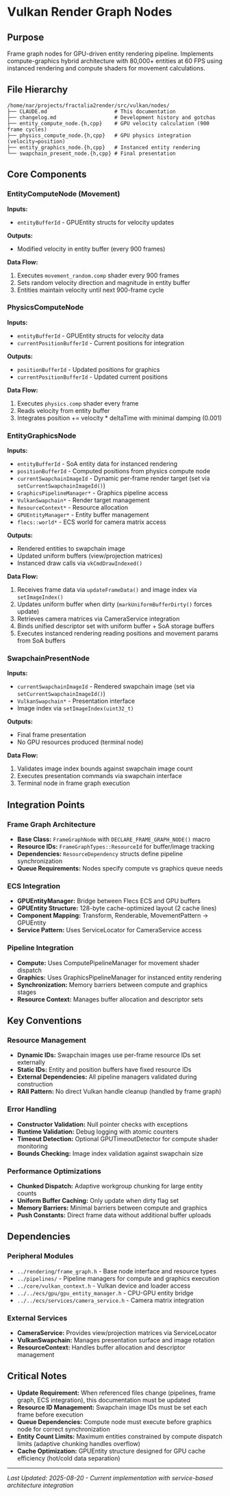 # Vulkan Render Graph Nodes

## Purpose
Frame graph nodes for GPU-driven entity rendering pipeline. Implements compute-graphics hybrid architecture with 80,000+ entities at 60 FPS using instanced rendering and compute shaders for movement calculations.

## File Hierarchy
```
/home/nar/projects/fractalia2render/src/vulkan/nodes/
├── CLAUDE.md                      # This documentation  
├── changelog.md                   # Development history and gotchas
├── entity_compute_node.{h,cpp}    # GPU velocity calculation (900 frame cycles)
├── physics_compute_node.{h,cpp}   # GPU physics integration (velocity→position)
├── entity_graphics_node.{h,cpp}   # Instanced entity rendering
└── swapchain_present_node.{h,cpp} # Final presentation
```

## Core Components

### EntityComputeNode (Movement)
**Inputs:**
- `entityBufferId` - GPUEntity structs for velocity updates

**Outputs:**
- Modified velocity in entity buffer (every 900 frames)

**Data Flow:**
1. Executes `movement_random.comp` shader every 900 frames
2. Sets random velocity direction and magnitude in entity buffer
3. Entities maintain velocity until next 900-frame cycle

### PhysicsComputeNode  
**Inputs:**
- `entityBufferId` - GPUEntity structs for velocity data
- `currentPositionBufferId` - Current positions for integration

**Outputs:**
- `positionBufferId` - Updated positions for graphics
- `currentPositionBufferId` - Updated current positions

**Data Flow:**
1. Executes `physics.comp` shader every frame
2. Reads velocity from entity buffer
3. Integrates position += velocity * deltaTime with minimal damping (0.001)

### EntityGraphicsNode  
**Inputs:**
- `entityBufferId` - SoA entity data for instanced rendering
- `positionBufferId` - Computed positions from physics compute node
- `currentSwapchainImageId` - Dynamic per-frame render target (set via `setCurrentSwapchainImageId()`)
- `GraphicsPipelineManager*` - Graphics pipeline access
- `VulkanSwapchain*` - Render target management
- `ResourceContext*` - Resource allocation
- `GPUEntityManager*` - Entity buffer management
- `flecs::world*` - ECS world for camera matrix access

**Outputs:**
- Rendered entities to swapchain image
- Updated uniform buffers (view/projection matrices)
- Instanced draw calls via `vkCmdDrawIndexed()`

**Data Flow:**
1. Receives frame data via `updateFrameData()` and image index via `setImageIndex()`
2. Updates uniform buffer when dirty (`markUniformBufferDirty()` forces update)
3. Retrieves camera matrices via CameraService integration
4. Binds unified descriptor set with uniform buffer + SoA storage buffers
5. Executes instanced rendering reading positions and movement params from SoA buffers

### SwapchainPresentNode
**Inputs:**  
- `currentSwapchainImageId` - Rendered swapchain image (set via `setCurrentSwapchainImageId()`)
- `VulkanSwapchain*` - Presentation interface
- Image index via `setImageIndex(uint32_t)`

**Outputs:**
- Final frame presentation
- No GPU resources produced (terminal node)

**Data Flow:**
1. Validates image index bounds against swapchain image count
2. Executes presentation commands via swapchain interface
3. Terminal node in frame graph execution

## Integration Points

### Frame Graph Architecture
- **Base Class:** `FrameGraphNode` with `DECLARE_FRAME_GRAPH_NODE()` macro
- **Resource IDs:** `FrameGraphTypes::ResourceId` for buffer/image tracking
- **Dependencies:** `ResourceDependency` structs define pipeline synchronization
- **Queue Requirements:** Nodes specify compute vs graphics queue needs

### ECS Integration
- **GPUEntityManager:** Bridge between Flecs ECS and GPU buffers
- **GPUEntity Structure:** 128-byte cache-optimized layout (2 cache lines)
- **Component Mapping:** Transform, Renderable, MovementPattern → GPUEntity
- **Service Pattern:** Uses ServiceLocator for CameraService access

### Pipeline Integration  
- **Compute:** Uses ComputePipelineManager for movement shader dispatch
- **Graphics:** Uses GraphicsPipelineManager for instanced entity rendering
- **Synchronization:** Memory barriers between compute and graphics stages
- **Resource Context:** Manages buffer allocation and descriptor sets

## Key Conventions

### Resource Management
- **Dynamic IDs:** Swapchain images use per-frame resource IDs set externally
- **Static IDs:** Entity and position buffers have fixed resource IDs
- **External Dependencies:** All pipeline managers validated during construction
- **RAII Pattern:** No direct Vulkan handle cleanup (handled by frame graph)

### Error Handling
- **Constructor Validation:** Null pointer checks with exceptions
- **Runtime Validation:** Debug logging with atomic counters
- **Timeout Detection:** Optional GPUTimeoutDetector for compute shader monitoring
- **Bounds Checking:** Image index validation against swapchain size

### Performance Optimizations
- **Chunked Dispatch:** Adaptive workgroup chunking for large entity counts
- **Uniform Buffer Caching:** Only update when dirty flag set
- **Memory Barriers:** Minimal barriers between compute and graphics
- **Push Constants:** Direct frame data without additional buffer uploads

## Dependencies

### Peripheral Modules
- `../rendering/frame_graph.h` - Base node interface and resource types
- `../pipelines/` - Pipeline managers for compute and graphics execution
- `../core/vulkan_context.h` - Vulkan device and loader access
- `../../ecs/gpu/gpu_entity_manager.h` - CPU-GPU entity bridge
- `../../ecs/services/camera_service.h` - Camera matrix integration

### External Services
- **CameraService:** Provides view/projection matrices via ServiceLocator
- **VulkanSwapchain:** Manages presentation surface and image rotation
- **ResourceContext:** Handles buffer allocation and descriptor management

## Critical Notes
- **Update Requirement:** When referenced files change (pipelines, frame graph, ECS integration), this documentation must be updated
- **Resource ID Management:** Swapchain image IDs must be set each frame before execution
- **Queue Dependencies:** Compute node must execute before graphics node for correct synchronization
- **Entity Count Limits:** Maximum entities constrained by compute dispatch limits (adaptive chunking handles overflow)
- **Cache Optimization:** GPUEntity structure designed for GPU cache efficiency (hot/cold data separation)

---
*Last Updated: 2025-08-20 - Current implementation with service-based architecture integration*